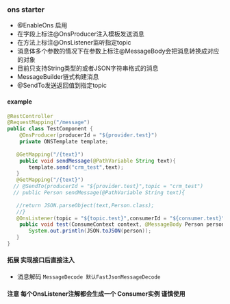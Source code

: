 ### ons starter

- @EnableOns 启用
- 在字段上标注@OnsProducer注入模板发送消息
- 在方法上标注@OnsListener监听指定topic
- 消息体多个参数的情况下在参数上标注@MessageBody会把消息转换成对应的对象
- 目前只支持String类型的或者JSON字符串格式的消息
- MessageBuilder链式构建消息
- @SendTo发送返回值到指定topic
#### example

```java
@RestController
@RequestMapping("/message")
public class TestComponent {
    @OnsProducer(producerId = "${provider.test}")
    private ONSTemplate template;
   
   @GetMapping("/{text}")
    public void sendMessage(@PathVariable String text){
       template.send("crm_test",text);
   }
   @GetMapping("/{text}")
  // @SendTo(producerId = "${provider.test}",topic = "crm_test")
  // public Person sendMessage(@PathVariable String text){
   
   //return JSON.parseObject(text,Person.class);
   //}
   @OnsListener(topic = "${topic.test}",consumerId = "${consumer.test}")
    public void test(ConsumeContext context, @MessageBody Person person, Message message){
       System.out.println(JSON.toJSON(person));
   }
}
```

#### 拓展 实现接口后直接注入

- 消息解码 `MessageDecode 默认FastJsonMessageDecode`

#### 注意 每个OnsListener注解都会生成一个 Consumer实例 谨慎使用